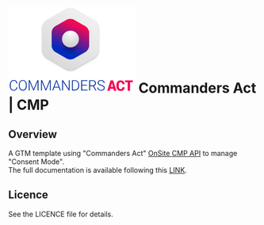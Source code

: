 # ![TagCo logo](/Screenshots/logo.png) Commanders Act | CMP
## Overview
A GTM template using "Commanders Act" [OnSite CMP API](https://community.commandersact.com/trustcommander/onsite-api/getting-started) to manage "Consent Mode".<br>The full documentation is available following this [LINK](https://doc.commandersact.com/features/consent-management/setup-guides/tag-manager/google-tag-manager-gtm-consent-mode).

## Licence
See the LICENCE file for details.
